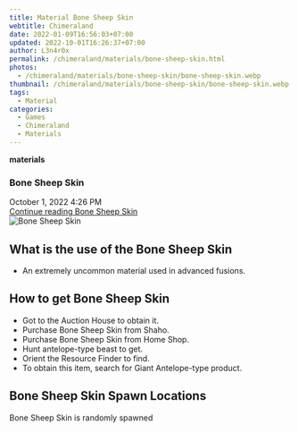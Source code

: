 ```yaml
---
title: Material Bone Sheep Skin
webtitle: Chimeraland
date: 2022-01-09T16:56:03+07:00
updated: 2022-10-01T16:26:37+07:00
author: L3n4r0x
permalink: /chimeraland/materials/bone-sheep-skin.html
photos:
  - /chimeraland/materials/bone-sheep-skin/bone-sheep-skin.webp
thumbnail: /chimeraland/materials/bone-sheep-skin/bone-sheep-skin.webp
tags:
  - Material
categories:
  - Games
  - Chimeraland
  - Materials
---
```


<section id="bootstrap-wrapper">
  <link
    rel="stylesheet"
    href="https://cdn.statically.io/gh/dimaslanjaka/Web-Manajemen/40ac3225/css/bootstrap-4.5-wrapper.css"
  />
  <div
    class="row g-0 border rounded overflow-hidden flex-md-row mb-4 shadow-sm position-relative"
  >
    <div class="col p-4 d-flex flex-column position-static">
      <strong class="d-inline-block mb-2 text-success">materials</strong>
      <h3 class="mb-0">Bone Sheep Skin</h3>
      <div class="mb-1 text-muted">October 1, 2022 4:26 PM</div>
      <a
        href="/chimeraland/materials/bone-sheep-skin.html"
        class="stretched-link d-none"
        >Continue reading Bone Sheep Skin</a
      >
    </div>
    <div class="col-auto d-none d-lg-block">
      <img
        src="/chimeraland/materials/bone-sheep-skin/bone-sheep-skin.webp"
        alt="Bone Sheep Skin"
      />
    </div>
  </div>
  <div class="row">
    <div class="col-lg-6 col-12 mb-2">
      <div class="card">
        <div class="card-body">
          <h2 class="card-title">What is the use of the Bone Sheep Skin</h2>
          <div class="card-text">
            <ul>
              <li>An extremely uncommon material used in advanced fusions.</li>
            </ul>
          </div>
        </div>
      </div>
    </div>
    <div class="col-lg-6 col-12 mb-2">
      <div class="card">
        <div class="card-body">
          <h2 class="card-title">How to get Bone Sheep Skin</h2>
          <div class="card-text">
            <ul>
              <li>Got to the Auction House to obtain it.</li>
              <li>Purchase Bone Sheep Skin from Shaho.</li>
              <li>Purchase Bone Sheep Skin from Home Shop.</li>
              <li>Hunt antelope-type beast to get.</li>
              <li>Orient the Resource Finder to find.</li>
              <li>
                To obtain this item, search for Giant Antelope-type product.
              </li>
            </ul>
          </div>
        </div>
      </div>
    </div>
    <div class="col-12 mb-2">
      <h2>Bone Sheep Skin Spawn Locations</h2>
      <p>Bone Sheep Skin is randomly spawned</p>
    </div>
  </div>
</section>